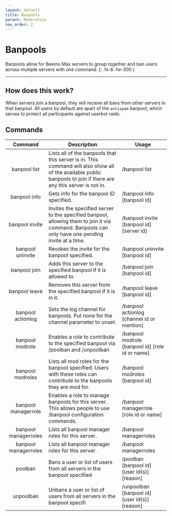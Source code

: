 ```yaml
---
layout: default
title: Banpools
parent: Moderation
nav_order: 2
---
```


# Banpools

Banpools allow for Beemo Max servers to group together and ban users across multiple servers with one command.
{: .fs-6 .fw-300 }

---

## How does this work?

When servers join a banpool, they will recieve all bans from other servers in that banpool. All users by default are apart of the  `antispam` banpool, which serves to protect all participants against userbot raids.

## Commands

|        Command       | Description                                                                                                                                                        | Usage                                           |
|:--------------------:|--------------------------------------------------------------------------------------------------------------------------------------------------------------------|-------------------------------------------------|
| banpool list         | Lists all of the banpools that this server is in. This command will also show all of the available public banpools to join if there are any this server is not in. | /banpool list                                   |
| banpool info         | Gets info for the banpool ID specified.                                                                                                                            | /banpool info [banpool id]                      |
| banpool invite       | Invites the specified server to the specified banpool, allowing them to join it via command. Banpools can only have one pending invite at a time.                  | /banpool invite [banpool id] [server id]        |
| banpool uninvite     | Revokes the invite for the banpool specified.                                                                                                                      | /banpool uninvite [banpool id]                  |
| banpool join         | Adds this server to the specified banpool if it is allowed to.                                                                                                     | /banpool join [banpool id]                      |
| banpool leave        | Removes this server from the specified banpool if it is in it.                                                                                                     | /banpool leave [banpool id]                     |
| banpool actionlog   | Sets the log channel for banpools. Put none for the channel parameter to unset.                                                                                    | /banpool actionlog [channel id or mention]      |
| banpool modrole      | Enables a role to contribute to the specified banpool via /poolban and /unpoolban                                                                                  | /banpool modrole [banpool id] [role id or name] |
| banpool modroles     | Lists all mod roles for the banpool specified. Users with these roles can contribute to the banpools they are mod for.                                             | /banpool modroles [banpool id]                  |
| banpool managerrole  | Enables a role to manage banpools for this server. This allows people to use /banpool configuration commands.                                                      | /banpool managerrole [role id or name]          |
| banpool managerroles | Lists all banpool manager roles for this server.                                                                                                                   | /banpool managerroles                           |
| banpool managerroles | Lists all banpool manager roles for this server.                                                                                                                   | /banpool managerroles                           |
| poolban              | Bans a user or list of users from all servers in the banpool specified                                                                                             | /poolban [banpool id] [user id(s)] [reason]     |
| unpoolban            | Unbans a user or list of users from all servers in the banpool specifi                                                                                             | /unpoolban [banpool id] [user id(s)] [reason]   |
